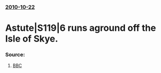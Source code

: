 ### [2010-10-22](/news/2010/10/22/index.md)

# Astute|S119|6 runs aground off the Isle of Skye. 




### Source:

1. [BBC](http://www.bbc.co.uk/news/uk-scotland-highlands-islands-11605365)
